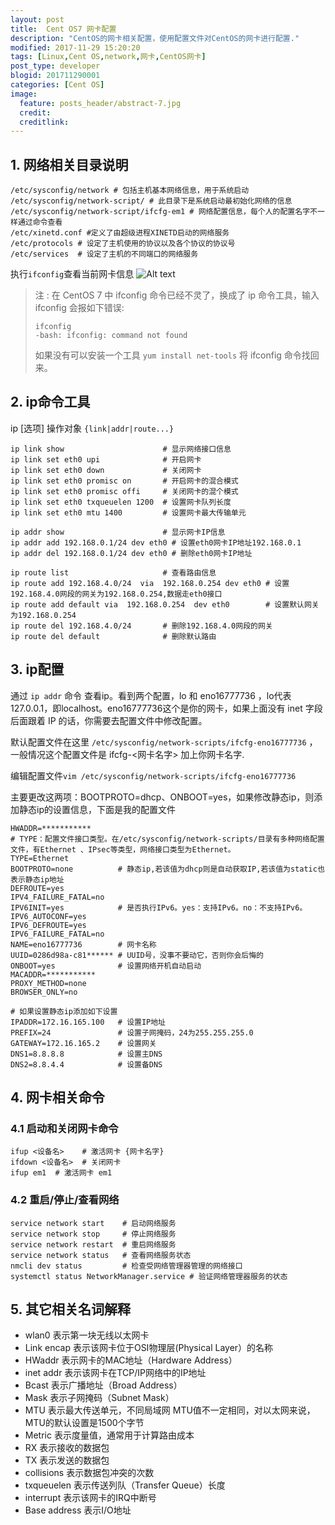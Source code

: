 ```yaml
---
layout: post
title:  Cent OS7 网卡配置
description: "CentOS的网卡相关配置，使用配置文件对CentOS的网卡进行配置."
modified: 2017-11-29 15:20:20
tags: [Linux,Cent OS,network,网卡,CentOS网卡]
post_type: developer
blogid: 201711290001
categories: [Cent OS]
image:
  feature: posts_header/abstract-7.jpg
  credit:
  creditlink:
---
```


## 1. 网络相关目录说明

```
/etc/sysconfig/network # 包括主机基本网络信息，用于系统启动
/etc/sysconfig/network-script/ # 此目录下是系统启动最初始化网络的信息
/etc/sysconfig/network-script/ifcfg-em1 # 网络配置信息，每个人的配置名字不一样通过命令查看
/etc/xinetd.conf #定义了由超级进程XINETD启动的网络服务
/etc/protocols # 设定了主机使用的协议以及各个协议的协议号
/etc/services  # 设定了主机的不同端口的网络服务
```


执行`ifconfig`查看当前网卡信息
![Alt text]({{site.url}}/images/posts_image/centos_network_2017-11-29_00001.jpg)

> 注 : 在 CentOS 7 中 ifconfig 命令已经不灵了，换成了 ip 命令工具，输入 ifconfig 会报如下错误:
> 
> ```
> ifconfig
> -bash: ifconfig: command not found
> ```
> 
> 如果没有可以安装一个工具 `yum install net-tools` 将 ifconfig 命令找回来。

## 2. ip命令工具

ip [选项] 操作对象 `{link|addr|route...}`

```
ip link show                      # 显示网络接口信息
ip link set eth0 upi              # 开启网卡
ip link set eth0 down             # 关闭网卡
ip link set eth0 promisc on       # 开启网卡的混合模式
ip link set eth0 promisc offi     # 关闭网卡的混个模式
ip link set eth0 txqueuelen 1200  # 设置网卡队列长度
ip link set eth0 mtu 1400         # 设置网卡最大传输单元

ip addr show                      # 显示网卡IP信息
ip addr add 192.168.0.1/24 dev eth0 # 设置eth0网卡IP地址192.168.0.1
ip addr del 192.168.0.1/24 dev eth0 # 删除eth0网卡IP地址

ip route list                     # 查看路由信息
ip route add 192.168.4.0/24  via  192.168.0.254 dev eth0 # 设置192.168.4.0网段的网关为192.168.0.254,数据走eth0接口
ip route add default via  192.168.0.254  dev eth0        # 设置默认网关为192.168.0.254
ip route del 192.168.4.0/24       # 删除192.168.4.0网段的网关
ip route del default              # 删除默认路由
```



## 3. ip配置

通过 `ip addr` 命令 查看ip。看到两个配置，lo 和 eno16777736 ，lo代表127.0.0.1，即localhost。eno16777736这个是你的网卡，如果上面没有 inet 字段后面跟着 IP 的话，你需要去配置文件中修改配置。

默认配置文件在这里 `/etc/sysconfig/network-scripts/ifcfg-eno16777736` ，一般情况这个配置文件是 ifcfg-<网卡名字> 加上你网卡名字.

编辑配置文件`vim /etc/sysconfig/network-scripts/ifcfg-eno16777736`

主要更改这两项：BOOTPROTO=dhcp、ONBOOT=yes，如果修改静态ip，则添加静态ip的设置信息，下面是我的配置文件

```
HWADDR=***********
# TYPE：配置文件接口类型。在/etc/sysconfig/network-scripts/目录有多种网络配置文件，有Ethernet 、IPsec等类型，网络接口类型为Ethernet。
TYPE=Ethernet
BOOTPROTO=none          # 静态ip,若该值为dhcp则是自动获取IP,若该值为static也表示静态ip地址
DEFROUTE=yes
IPV4_FAILURE_FATAL=no
IPV6INIT=yes            # 是否执行IPv6。yes：支持IPv6。no：不支持IPv6。
IPV6_AUTOCONF=yes
IPV6_DEFROUTE=yes
IPV6_FAILURE_FATAL=no
NAME=eno16777736        # 网卡名称
UUID=0286d98a-c81****** # UUID号，没事不要动它，否则你会后悔的
ONBOOT=yes              # 设置网络开机自动启动
MACADDR=***********
PROXY_METHOD=none
BROWSER_ONLY=no

# 如果设置静态ip添加如下设置
IPADDR=172.16.165.100   # 设置IP地址
PREFIX=24               # 设置子网掩码，24为255.255.255.0
GATEWAY=172.16.165.2    # 设置网关
DNS1=8.8.8.8            # 设置主DNS
DNS2=8.8.4.4            # 设置备DNS
```

## 4. 网卡相关命令

### 4.1 启动和关闭网卡命令

```
ifup <设备名>    # 激活网卡 {网卡名字}
ifdown <设备名>  # 关闭网卡
ifup em1  # 激活网卡 em1
```

### 4.2 重启/停止/查看网络

```
service network start    # 启动网络服务
service network stop     # 停止网络服务
service network restart  # 重启网络服务
service network status   # 查看网络服务状态
nmcli dev status         # 检查受网络管理器管理的网络接口
systemctl status NetworkManager.service # 验证网络管理器服务的状态
```


## 5. 其它相关名词解释

- wlan0 表示第一块无线以太网卡
- Link encap 表示该网卡位于OSI物理层(Physical Layer）的名称
- HWaddr 表示网卡的MAC地址（Hardware Address）
- inet addr 表示该网卡在TCP/IP网络中的IP地址
- Bcast 表示广播地址（Broad Address）
- Mask 表示子网掩码（Subnet Mask）
- MTU 表示最大传送单元，不同局域网 MTU值不一定相同，对以太网来说，MTU的默认设置是1500个字节
- Metric 表示度量值，通常用于计算路由成本
- RX 表示接收的数据包
- TX 表示发送的数据包
- collisions 表示数据包冲突的次数
- txqueuelen 表示传送列队（Transfer Queue）长度
- interrupt 表示该网卡的IRQ中断号
- Base address 表示I/O地址
